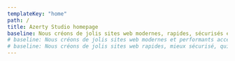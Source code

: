 ```yaml
---
templateKey: "home"
path: /
title: Azerty Studio homepage
baseline: Nous créons de jolis sites web modernes, rapides, sécurisés et accessibles à tous
# baseline: Nous créons de jolis sites web modernes et performants accessibles à tous
# baseline: Nous créons de jolis sites web rapides, mieux sécurisé, qui apportent plus de visiteurs
---
```

